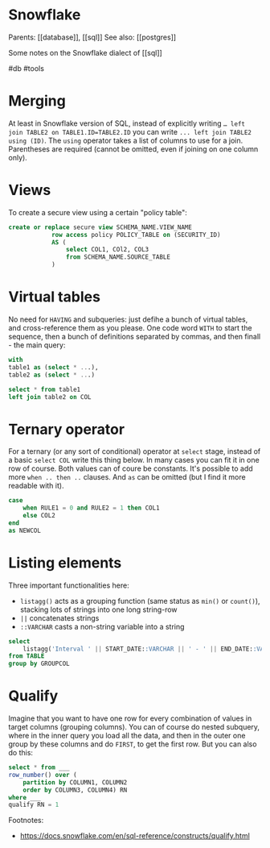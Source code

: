 # Snowflake

Parents: [[database]], [[sql]]
See also: [[postgres]]

Some notes on the Snowflake dialect of [[sql]]

#db #tools


# Merging

At least in Snowflake version of SQL, instead of explicitly writing `… left join TABLE2 on TABLE1.ID=TABLE2.ID` you can write `... left join TABLE2 using (ID)`. The `using` operator takes a list of columns to use for a join. Parentheses are required (cannot be omitted, even if joining on one column only).

# Views

To create a secure view using a certain "policy table":
```sql
create or replace secure view SCHEMA_NAME.VIEW_NAME
            row access policy POLICY_TABLE on (SECURITY_ID)
            AS (
                select COL1, COl2, COL3
                from SCHEMA_NAME.SOURCE_TABLE
            )
```

# Virtual tables

No need for `HAVING` and subqueries: just defihe a bunch of virtual tables, and cross-reference them as you please. One code word `WITH` to start the sequence, then a bunch of definitions separated by commas, and then finall - the main query:

```sql
with
table1 as (select * ...),
table2 as (select * ...)

select * from table1
left join table2 on COL
```

# Ternary operator

For a ternary (or any sort of conditional) operator at `select` stage, instead of a basic `select COL` write this thing below. In many cases you can fit it in one row of course. Both values can of coure be constants. It's possible to add more `when .. then ..` clauses. And `as` can be omitted (but I find it more readable with it).

```sql
case 
    when RULE1 = 0 and RULE2 = 1 then COL1
    else COL2
end
as NEWCOL
```

# Listing elements

Three important functionalities here:
* `listagg()` acts as a grouping function (same status as `min()` or `count()`), stacking lots of strings into one long string-row
* `||` concatenates strings
* `::VARCHAR` casts a non-string variable into a string

```sql
select
    listagg('Interval ' || START_DATE::VARCHAR || ' - ' || END_DATE::VARCHAR, ',') as NEWCOL
from TABLE
group by GROUPCOL
```

# Qualify

Imagine that you want to have one row for every combination of values in target columns (grouping columns). You can of course do nested subquery, where in the inner query you load all the data, and then in the outer one group by these columns and do `FIRST`, to get the first row. But you can also do this:

```sql
select * from ___
row_number() over (
    partition by COLUMN1, COLUMN2 
    order by COLUMN3, COLUMN4) RN
where ___
qualify RN = 1
```

Footnotes:
* https://docs.snowflake.com/en/sql-reference/constructs/qualify.html
